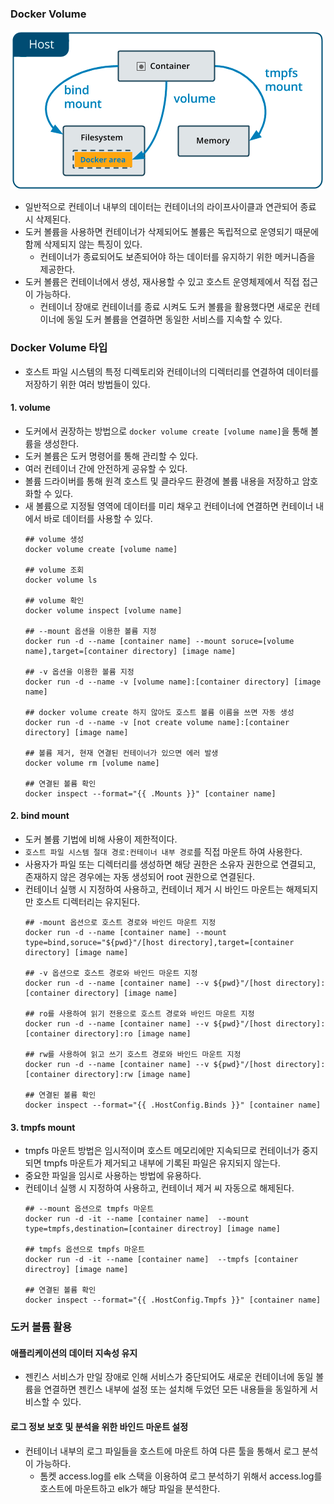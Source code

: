 ### Docker Volume

![](./img/docker-volume.png)

- 일반적으로 컨테이너 내부의 데이터는 컨테이너의 라이프사이클과 연관되어 종료 시 삭제된다.
- 도커 볼륨을 사용하면 컨테이너가 삭제되어도 볼륨은 독립적으로 운영되기 때문에 함께 삭제되지 않는 특징이 있다.
  - 컨테이너가 종료되어도 보존되어야 하는 데이터를 유지하기 위한 메커니즘을 제공한다.
- 도커 볼륨은 컨테이너에서 생성, 재사용할 수 있고 호스트 운영체제에서 직접 접근이 가능하다.
    - 컨테이너 장애로 컨테이너를 종료 시켜도 도커 볼륨을 활용했다면 새로운 컨테이너에 동일 도커 볼륨을 연결하면 동일한 서비스를 지속할 수 있다.

### Docker Volume 타입

- 호스트 파일 시스템의 특정 디렉토리와 컨테이너의 디렉터리를 연결하여 데이터를 저장하기 위한 여러 방법들이 있다.

#### 1. volume
- 도커에서 권장하는 방법으로 `docker volume create [volume name]`을 통해 볼륨을 생성한다.
- 도커 볼륨은 도커 명령어를 통해 관리할 수 있다.
- 여러 컨테이너 간에 안전하게 공유할 수 있다.
- 볼륨 드라이버를 통해 원격 호스트 및 클라우드 환경에 볼륨 내용을 저장하고 암호화할 수 있다.
- 새 볼륨으로 지정될 영역에 데이터를 미리 채우고 컨테이너에 연결하면 컨테이너 내에서 바로 데이터를 사용할 수 있다.
  ```shell
  ## volume 생성
  docker volume create [volume name]
   
  ## volume 조회
  docker volume ls
   
  ## volume 확인
  docker volume inspect [volume name]
   
  ## --mount 옵션을 이용한 볼륨 지정
  docker run -d --name [container name] --mount soruce=[volume name],target=[container directory] [image name]
   
  ## -v 옵션을 이용한 볼륨 지정
  docker run -d --name -v [volume name]:[container directory] [image name]
   
  ## docker volume create 하지 않아도 호스트 볼륨 이름을 쓰면 자동 생성
  docker run -d --name -v [not create volume name]:[container directory] [image name]
   
  ## 볼륨 제거, 현재 연결된 컨테이너가 있으면 에러 발생
  docker volume rm [volume name]
   
  ## 연결된 볼륨 확인
  docker inspect --format="{{ .Mounts }}" [container name]
  ```

#### 2. bind mount

- 도커 볼륨 기법에 비해 사용이 제한적이다.
- `호스트 파일 시스템 절대 경로:컨테이너 내부 경로`를 직접 마운트 하여 사용한다.
- 사용자가 파일 또는 디렉터리를 생성하면 해당 권한은 소유자 권한으로 연결되고, 존재하지 않은 경우에는 자동 생성되어 root 권한으로 연결된다.
- 컨테이너 실행 시 지정하여 사용하고, 컨테이너 제거 시 바인드 마운트는 해제되지만 호스트 디렉터리는 유지된다.
    ```shell
    ## -mount 옵션으로 호스트 경로와 바인드 마운트 지정
    docker run -d --name [container name] --mount type=bind,soruce="${pwd}"/[host directory],target=[container directory] [image name]
    
    ## -v 옵션으로 호스트 경로와 바인드 마운트 지정
    docker run -d --name [container name] --v ${pwd}"/[host directory]:[container directory] [image name]
    
    ## ro를 사용하여 읽기 전용으로 호스트 경로와 바인드 마운트 지정
    docker run -d --name [container name] --v ${pwd}"/[host directory]:[container directory]:ro [image name]
    
    ## rw를 사용하여 읽고 쓰기 호스트 경로와 바인드 마운트 지정
    docker run -d --name [container name] --v ${pwd}"/[host directory]:[container directory]:rw [image name]
    
    ## 연결된 볼륨 확인
    docker inspect --format="{{ .HostConfig.Binds }}" [container name]
    ```

#### 3. tmpfs mount
- tmpfs 마운트 방법은 임시적이며 호스트 메모리에만 지속되므로 컨테이너가 중지되면 tmpfs 마운트가 제거되고 내부에 기록된 파일은 유지되지 않는다.
- 중요한 파일을 임시로 사용하는 방법에 유용하다.
- 컨테이너 실행 시 지정하여 사용하고, 컨테이너 제거 씨 자동으로 해제된다.
    ```shell
    ## --mount 옵션으로 tmpfs 마운트
    docker run -d -it --name [container name]  --mount type=tmpfs,destination=[container directroy] [image name]
    
    ## tmpfs 옵션으로 tmpfs 마운트
    docker run -d -it --name [container name]  --tmpfs [container directroy] [image name]
    
    ## 연결된 볼륨 확인
    docker inspect --format="{{ .HostConfig.Tmpfs }}" [container name]
    ```
  
### 도커 볼륨 활용

#### 애플리케이션의 데이터 지속성 유지
- 젠킨스 서비스가 만일 장애로 인해 서비스가 중단되어도 새로운 컨테이너에 동일 볼륨을 연결하면 젠킨스 내부에 설정 또는 설치해 두었던 모든 내용들을 동일하게 서비스할 수 있다.

#### 로그 정보 보호 및 분석을 위한 바인드 마운트 설정
- 컨테이너 내부의 로그 파일들을 호스트에 마운트 하여 다른 툴을 통해서 로그 분석이 가능하다.
  - 톰켓 access.log를 elk 스택을 이용하여 로그 분석하기 위해서 access.log를 호스트에 마운트하고 elk가 해당 파일을 분석한다.

